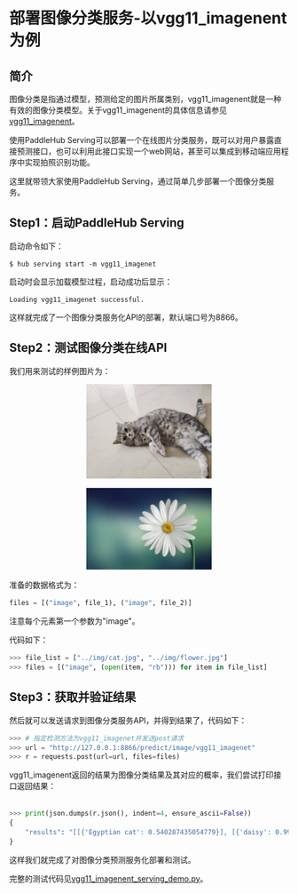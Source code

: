 # 部署图像分类服务-以vgg11_imagenent为例
## 简介
图像分类是指通过模型，预测给定的图片所属类别，vgg11_imagenent就是一种有效的图像分类模型。关于vgg11_imagenent的具体信息请参见[vgg11_imagenent](https://paddlepaddle.org.cn/hubdetail?name=vgg11_imagenet&en_category=ImageClassification)。

使用PaddleHub Serving可以部署一个在线图片分类服务，既可以对用户暴露直接预测接口，也可以利用此接口实现一个web网站，甚至可以集成到移动端应用程序中实现拍照识别功能。

这里就带领大家使用PaddleHub Serving，通过简单几步部署一个图像分类服务。

##  Step1：启动PaddleHub Serving
启动命令如下：
```shell
$ hub serving start -m vgg11_imagenet  
```
启动时会显示加载模型过程，启动成功后显示：
```shell
Loading vgg11_imagenet successful.
```
这样就完成了一个图像分类服务化API的部署，默认端口号为8866。

## Step2：测试图像分类在线API
我们用来测试的样例图片为：  

<p align="center">  
<img src="../img/cat.jpg" width="45%" />  
</p>  

<p align="center">  
<img src="../img/flower.jpg" width="45%"/>  
</p>

准备的数据格式为：
```python
files = [("image", file_1), ("image", file_2)]
```
注意每个元素第一个参数为"image"。

代码如下：
```python
>>> file_list = ["../img/cat.jpg", "../img/flower.jpg"]  
>>> files = [("image", (open(item, "rb"))) for item in file_list]
```

## Step3：获取并验证结果
然后就可以发送请求到图像分类服务API，并得到结果了，代码如下：
```python
>>> # 指定检测方法为vgg11_imagenet并发送post请求
>>> url = "http://127.0.0.1:8866/predict/image/vgg11_imagenet"
>>> r = requests.post(url=url, files=files)
```
vgg11_imagenent返回的结果为图像分类结果及其对应的概率，我们尝试打印接口返回结果：
```python

>>> print(json.dumps(r.json(), indent=4, ensure_ascii=False))  
{
    "results": "[[{'Egyptian cat': 0.540287435054779}], [{'daisy': 0.9976677298545837}]]"
}
```

这样我们就完成了对图像分类预测服务化部署和测试。

完整的测试代码见[vgg11_imagenent_serving_demo.py](vgg11_imagenet_serving_demo.py)。
